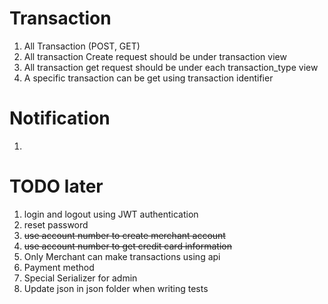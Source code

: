 # Transaction
1. All Transaction (POST, GET)
2. All transaction Create request should be under transaction view
3. All transaction get request should be under each transaction_type view
4. A specific transaction can be get using transaction identifier

# Notification
1.

# TODO later
1. login and logout using JWT authentication
2. reset password
3. ~~use account number to create merchant account~~
4. ~~use account number to get credit card information~~
5. Only Merchant can make transactions using api
6. Payment method
7. Special Serializer for admin
8. Update json in json folder when writing tests